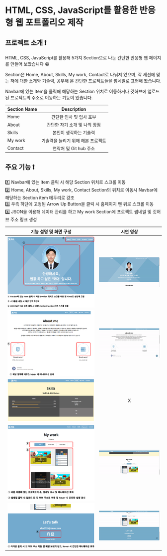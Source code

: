 # HTML, CSS, JavaScript를 활용한 반응형 웹 포트폴리오 제작

## 프로젝트 소개 ❗

HTML, CSS, JavaScript를 활용해 5가지 Section으로 나눈 간단한 반응형 웹 페이지를 만들어 보았습니다 😁

Section은 Home, About, Skills, My work, Contact로 나눠져 있으며, 각 세션에 맞는 저에 대한 소개와 기술력, 공부해 본 간단한 프로젝트들을 썸네일로 표현해 봤습니다.

Navbar에 있는 Item을 클릭해 해당하는 Section 위치로 이동하거나 깃허브에 업로드 된 프로젝트의 주소로 이동하는 기능이 있습니다.

| Section Name |            Description             |
| :----------- | :--------------------------------: |
| Home         |      간단한 인사 및 입사 포부      |
| About        |   간단한 자기 소개 및 나의 장점    |
| Skills       |       본인이 생각하는 기술력       |
| My work      | 기술력을 늘리기 위해 해본 프로젝트 |
| Contact      |       연락처 및 Git hub 주소       |

## 주요 기능 ❗

1️⃣ Navbar에 있는 Item 클릭 시 해당 Section 위치로 스크롤 이동 <br>
2️⃣ Home, About, Skills, My work, Contact Section의 위치로 이동시 Navbar에 해당하는 Section item 테두리로 강조<br>
3️⃣ 우측 하단에 고정된 Arrow Up Button을 클릭 시 홈페이지 맨 위로 스크롤 이동<br>
4️⃣ JSON을 이용해 데이터 관리를 하고 My work Section에 프로젝트 썸네일 및 깃허브 주소 링크 생성<br>

| 기능 설명 및 화면 구성                              |                    시연 영상                    |
| --------------------------------------------------- | :---------------------------------------------: |
| ![alt Home](/img/readme/Home-description.PNG)       |    ![alt Home-gif](/img/readme/home-gif.gif)    |
| ![alt About](/img/readme/About-description.PNG)     |   ![alt About-gif](/img/readme/about-gif.gif)   |
| ![alt Skills](/img/readme/Skills-description.PNG)   |                        X                        |
| ![alt Work](/img/readme/Work-description.PNG)       |    ![alt Work-gif](/img/readme/work-gif.gif)    |
| ![alt Contact](/img/readme/Contact-description.PNG) | ![alt Contact-gif](/img/readme/contact-gif.gif) |
